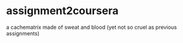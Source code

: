 # assignment2coursera
a cachematrix made of sweat and blood (yet not so cruel as previous assignments)
